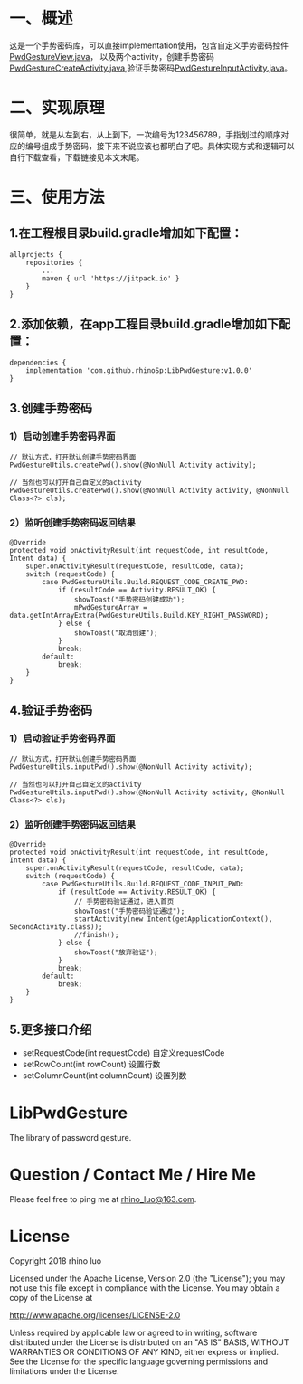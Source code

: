 # 一、概述
这是一个手势密码库，可以直接implementation使用，包含自定义手势密码控件[PwdGestureView.java](https://github.com/rhinoSp/LibPwdGesture/blob/master/libPwdGesture/src/main/java/com/rhino/pgv/view/PwdGestureView.java)，
以及两个activity，创建手势密码[PwdGestureCreateActivity.java](https://github.com/rhinoSp/LibPwdGesture/blob/master/libPwdGesture/src/main/java/com/rhino/pgv/activity/PwdGestureCreateActivity.java),验证手势密码[PwdGestureInputActivity.java](https://github.com/rhinoSp/LibPwdGesture/blob/master/libPwdGesture/src/main/java/com/rhino/pgv/activity/PwdGestureInputActivity.java)。
# 二、实现原理
很简单，就是从左到右，从上到下，一次编号为123456789，手指划过的顺序对应的编号组成手势密码，接下来不说应该也都明白了吧。具体实现方式和逻辑可以自行下载查看，下载链接见本文末尾。
# 三、使用方法
## 1.在工程根目录build.gradle增加如下配置：
```
allprojects {
    repositories {
        ...
        maven { url 'https://jitpack.io' }
    }
}
```
## 2.添加依赖，在app工程目录build.gradle增加如下配置：
```
dependencies {
    implementation 'com.github.rhinoSp:LibPwdGesture:v1.0.0'
}
```
## 3.创建手势密码
### 1）启动创建手势密码界面
```
// 默认方式，打开默认创建手势密码界面
PwdGestureUtils.createPwd().show(@NonNull Activity activity);

// 当然也可以打开自己自定义的activity
PwdGestureUtils.createPwd().show(@NonNull Activity activity, @NonNull Class<?> cls);
```
### 2）监听创建手势密码返回结果
```
@Override
protected void onActivityResult(int requestCode, int resultCode, Intent data) {
    super.onActivityResult(requestCode, resultCode, data);
    switch (requestCode) {
        case PwdGestureUtils.Build.REQUEST_CODE_CREATE_PWD:
            if (resultCode == Activity.RESULT_OK) {
                showToast("手势密码创建成功");
                mPwdGestureArray = data.getIntArrayExtra(PwdGestureUtils.Build.KEY_RIGHT_PASSWORD);
            } else {
                showToast("取消创建");
            }
            break;
        default:
            break;
    }
}
```
## 4.验证手势密码
### 1）启动验证手势密码界面
```
// 默认方式，打开默认创建手势密码界面
PwdGestureUtils.inputPwd().show(@NonNull Activity activity);

// 当然也可以打开自己自定义的activity
PwdGestureUtils.inputPwd().show(@NonNull Activity activity, @NonNull Class<?> cls);
```
### 2）监听创建手势密码返回结果
```
@Override
protected void onActivityResult(int requestCode, int resultCode, Intent data) {
    super.onActivityResult(requestCode, resultCode, data);
    switch (requestCode) {
        case PwdGestureUtils.Build.REQUEST_CODE_INPUT_PWD:
            if (resultCode == Activity.RESULT_OK) {
                // 手势密码验证通过，进入首页
                showToast("手势密码验证通过");
                startActivity(new Intent(getApplicationContext(), SecondActivity.class));
                //finish();
            } else {
                showToast("放弃验证");
            }
            break;
        default:
            break;
    }
}
```
## 5.更多接口介绍
* setRequestCode(int requestCode) 自定义requestCode
* setRowCount(int rowCount) 设置行数
* setColumnCount(int columnCount) 设置列数

# LibPwdGesture
The library of password gesture.

# Question / Contact Me / Hire Me

Please feel free to ping me at rhino_luo@163.com.

# License
Copyright 2018 rhino luo

Licensed under the Apache License, Version 2.0 (the "License");
you may not use this file except in compliance with the License.
You may obtain a copy of the License at

   http://www.apache.org/licenses/LICENSE-2.0

Unless required by applicable law or agreed to in writing, software
distributed under the License is distributed on an "AS IS" BASIS,
WITHOUT WARRANTIES OR CONDITIONS OF ANY KIND, either express or implied.
See the License for the specific language governing permissions and
limitations under the License.
